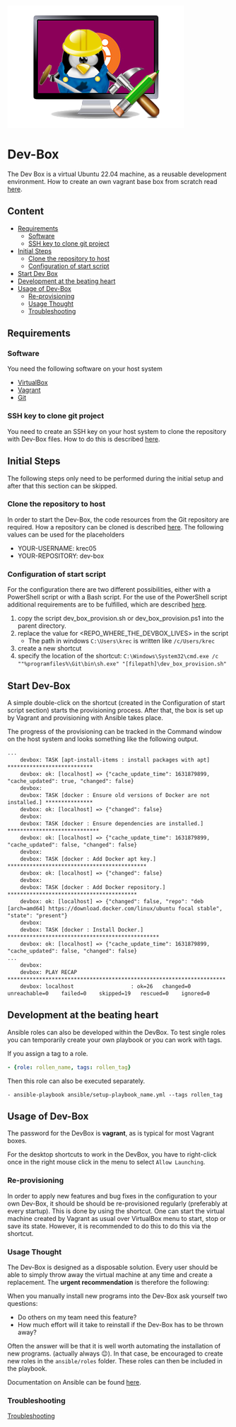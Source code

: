 ![image info](./icon/dev-box-icon.png)
# Dev-Box
The Dev Box is a virtual Ubuntu 22.04 machine, as a reusable development environment. How to create an own
vagrant base box from scratch read [here](docs/CreateVagrantBaseBox.md).

## Content
* [Requirements](#requirements)
    * [Software](#software)
    * [SSH key to clone git project](#ssh-key-to-clone-git-project)
* [Initial Steps](#initial-steps)
    * [Clone the repository to host](#clone-the-repository-to-host)
    * [Configuration of start script](#configuration-of-start-script)
* [Start Dev Box](#start-dev-box)
* [Development at the beating heart](#development-at-the-beating-heart)
* [Usage of Dev-Box](#usage-of-dev-box)
    * [Re-provisioning](#re-provisioning)
    * [Usage Thought](#usage-thought)
    * [Troubleshooting](docs/trouble_shooting.md)

## Requirements
### Software
You need the following software on your host system
* [VirtualBox](https://www.virtualbox.org/wiki/Downloads)
* [Vagrant](https://www.vagrantup.com/downloads.html)
* [Git](https://github.com/git-guides/install-git)
### SSH key to clone git project
You need to create an SSH key on your host system to clone the repository with Dev-Box files.
How to do this is described [here](https://docs.github.com/en/authentication/connecting-to-github-with-ssh).

## Initial Steps
The following steps only need to be performed during the initial setup and after that this section can be
skipped.

### Clone the repository to host
In order to start the Dev-Box, the code resources from the Git repository are required. How a repository
can be cloned is described
[here](https://docs.github.com/en/repositories/creating-and-managing-repositories/cloning-a-repository).
The following values can be used for the placeholders
* YOUR-USERNAME: krec05
* YOUR-REPOSITORY: dev-box

### Configuration of start script
For the configuration there are two different possibilities, either with a PowerShell script or with a
Bash script. For the use of the PowerShell script additional requirements are to be fulfilled, which are
described [here](https://git-scm.com/book/en/v2/Appendix-A%3A-Git-in-Other-Environments-Git-in-PowerShell).
1. copy the script dev_box_provision.sh or dev_box_provision.ps1 into the parent directory.
2. replace the value for <REPO_WHERE_THE_DEVBOX_LIVES> in the script
    * The path in windows `C:\Users\krec` is written like `/c/Users/krec`
3. create a new shortcut
4. specify the location of the shortcut: `C:\Windows\System32\cmd.exe /c ""%programfiles%\Git\bin\sh.exe" "[filepath]\dev_box_provision.sh"`


## Start Dev-Box
A simple double-click on the shortcut (created in the Configuration of start script section) starts the
provisioning process. After that, the box is set up by Vagrant and provisioning with Ansible takes place.

The progress of the provisioning can be tracked in the Command window on the host system and looks
something like the following output.
```shell script
...
    devbox: TASK [apt-install-items : install packages with apt] ***************************
    devbox: ok: [localhost] => {"cache_update_time": 1631879899, "cache_updated": true, "changed": false}
    devbox:
    devbox: TASK [docker : Ensure old versions of Docker are not installed.] ***************
    devbox: ok: [localhost] => {"changed": false}
    devbox:
    devbox: TASK [docker : Ensure dependencies are installed.] *****************************
    devbox: ok: [localhost] => {"cache_update_time": 1631879899, "cache_updated": false, "changed": false}
    devbox:
    devbox: TASK [docker : Add Docker apt key.] ********************************************
    devbox: ok: [localhost] => {"changed": false}
    devbox:
    devbox: TASK [docker : Add Docker repository.] *****************************************
    devbox: ok: [localhost] => {"changed": false, "repo": "deb [arch=amd64] https://download.docker.com/linux/ubuntu focal stable", "state": "present"}
    devbox:
    devbox: TASK [docker : Install Docker.] ************************************************
    devbox: ok: [localhost] => {"cache_update_time": 1631879899, "cache_updated": false, "changed": false}
...
    devbox:
    devbox: PLAY RECAP *********************************************************************
    devbox: localhost                  : ok=26   changed=0    unreachable=0    failed=0    skipped=19   rescued=0    ignored=0
``` 

## Development at the beating heart
Ansible roles can also be developed within the DevBox. To test single roles you
can temporarily create your own playbook or you can work with tags.

If you assign a tag to a role.

```yaml
- {role: rollen_name, tags: rollen_tag}
```

Then this role can also be executed separately.

```shell script
- ansible-playbook ansible/setup-playbook_name.yml --tags rollen_tag
```

## Usage of Dev-Box
The password for the DevBox is **vagrant**, as is typical for most Vagrant boxes.

For the desktop shortcuts to work in the DevBox, you have to right-click once in the
right mouse click in the menu to select `Allow Launching`.

### Re-provisioning
In order to apply new features and bug fixes in the configuration to your own Dev-Box,
it should be should be re-provisioned regularly (preferably at every startup). This is
done by using the shortcut. One can start the virtual machine created by Vagrant as usual
over VirtualBox menu to start, stop or save its state. However, it is recommended to do
this to do this via the shortcut.

### Usage Thought
The Dev-Box is designed as a disposable solution. Every user should be able to simply
throw away the virtual machine at any time and create a replacement. The
**urgent recommendation** is therefore the following:

When you manually install new programs into the Dev-Box ask yourself two questions:
* Do others on my team need this feature?
* How much effort will it take to reinstall if the Dev-Box has to be thrown away?

Often the answer will be that it is well worth automating the installation of new
programs. (actually always :wink:). In that case, be encouraged to create new roles in
the `ansible/roles` folder. These roles can then be included in the playbook.

Documentation on Ansible can be found [here](https://docs.ansible.com/ansible/latest/user_guide/index.html).

### Troubleshooting
[Troubleshooting](docs/trouble_shooting.md)
